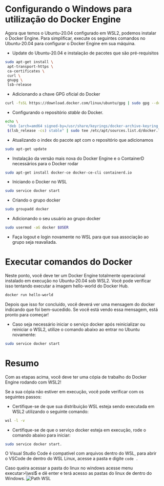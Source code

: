 # Configurando o Windows para utilização do Docker Engine


Agora que temos o Ubuntu-20.04 configurado em WSL2, podemos instalar o Docker Engine.
Para simplificar, execute os seguintes comandos no Ubuntu-20.04 para configurar o Docker Engine em sua máquina.

- Update do Ubuntu-20.04 e instalação de pacotes que são pré-requisitos

```bash
sudo apt-get install \
 apt-transport-https \
 ca-certificates \
 curl \
 gnupg \
 lsb-release
```

- Adicionando a chave GPG oficial do Docker

```bash
curl -fsSL https://download.docker.com/linux/ubuntu/gpg | sudo gpg --dearmor -o /usr/share/keyrings/docker-archive-keyring.gpg
```

- Configurando o repositório *stable* do Docker.

```bash
echo \
 "deb [arch=amd64 signed-by=/usr/share/keyrings/docker-archive-keyring.gpg] https://download.docker.com/linux/ubuntu \
 $(lsb_release -cs) stable" | sudo tee /etc/apt/sources.list.d/docker.list > /dev/null
```

- Atualizando o index do pacote apt com o repositório que adicionamos

```bash
sudo apt-get update
```

- Instalação da versão mais nova do Docker Engine e o ContainerD necessários para o Docker rodar

```bash
sudo apt-get install docker-ce docker-ce-cli containerd.io
```

- Iniciando o Docker no WSL

```bash
sudo service docker start
```

- Criando o grupo docker

```bash
sudo groupadd docker
```

- Adicionando o seu usuário ao grupo docker

```bash
sudo usermod -aG docker $USER
```

- Faça logout e login novamente no WSL para que sua associação ao grupo seja reavaliada. 

# Executar comandos do Docker
Neste ponto, você deve ter um Docker Engine totalmente operacional instalado em execução no Ubuntu-20.04 sob WSL2. Você pode verificar isso tentando executar a imagem hello-world do Docker Hub.

```bash
docker run hello-world
```

Depois que isso for concluído, você deverá ver uma mensagem do docker indicando que foi bem-sucedido. Se você está vendo essa mensagem, está pronto para começar!

- Caso seja necessário iniciar o serviço docker após reinicializar ou reiniciar o WSL2, utilize o comando abaixo ao entrar no Ubuntu novamente:

```bash
sudo service docker start
```

# Resumo
Com as etapas acima, você deve ter uma cópia de trabalho do Docker Engine rodando com WSL2!

Se a sua cópia não estiver em execução, você pode verificar com os seguintes passos:

- Certifique-se de que sua distribuição WSL esteja sendo executada em WSL2 utilizando o seguinte comando: 

```bash
wsl -l -v
```

- Certifique-se de que o serviço docker esteja em execução, rode o comando abaixo para iniciar:

```bash
sudo service docker start.
```

O Visual Studio Code é compatível com arquivos dentro do WSL, para abrir o VSCode de dentro do WSL Linux, acesse a pasta e digite ```code .```

Caso queira acessar a pasta do linux no windows acesse menu executar>\\\wsl$ e dê enter e terá acesso as pastas do linux de dentro do Windows.
![Path WSL](arquivos/path_wsl.png)